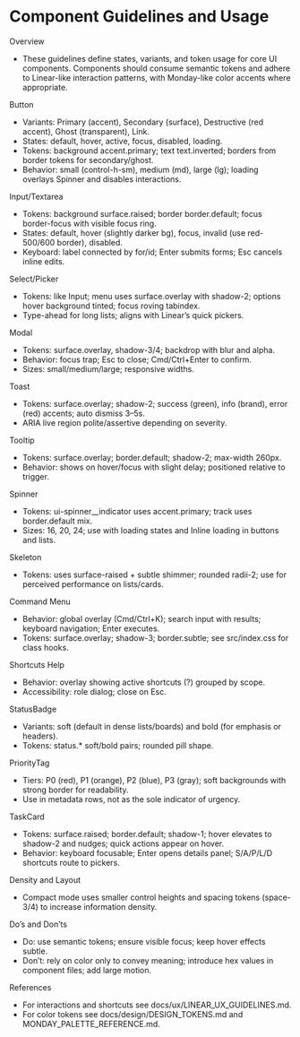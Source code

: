 # Component Guidelines and Usage

Overview
- These guidelines define states, variants, and token usage for core UI components. Components should consume semantic tokens and adhere to Linear-like interaction patterns, with Monday-like color accents where appropriate.

Button
- Variants: Primary (accent), Secondary (surface), Destructive (red accent), Ghost (transparent), Link.
- States: default, hover, active, focus, disabled, loading.
- Tokens: background accent.primary; text text.inverted; borders from border tokens for secondary/ghost.
- Behavior: small (control-h-sm), medium (md), large (lg); loading overlays Spinner and disables interactions.

Input/Textarea
- Tokens: background surface.raised; border border.default; focus border-focus with visible focus ring.
- States: default, hover (slightly darker bg), focus, invalid (use red-500/600 border), disabled.
- Keyboard: label connected by for/id; Enter submits forms; Esc cancels inline edits.

Select/Picker
- Tokens: like Input; menu uses surface.overlay with shadow-2; options hover background tinted; focus roving tabindex.
- Type-ahead for long lists; aligns with Linear’s quick pickers.

Modal
- Tokens: surface.overlay, shadow-3/4; backdrop with blur and alpha.
- Behavior: focus trap; Esc to close; Cmd/Ctrl+Enter to confirm.
- Sizes: small/medium/large; responsive widths.

Toast
- Tokens: surface.overlay; shadow-2; success (green), info (brand), error (red) accents; auto dismiss 3–5s.
- ARIA live region polite/assertive depending on severity.

Tooltip
- Tokens: surface.overlay; border.default; shadow-2; max-width 260px.
- Behavior: shows on hover/focus with slight delay; positioned relative to trigger.

Spinner
- Tokens: ui-spinner__indicator uses accent.primary; track uses border.default mix.
- Sizes: 16, 20, 24; use with loading states and Inline loading in buttons and lists.

Skeleton
- Tokens: uses surface-raised + subtle shimmer; rounded radii-2; use for perceived performance on lists/cards.

Command Menu
- Behavior: global overlay (Cmd/Ctrl+K); search input with results; keyboard navigation; Enter executes.
- Tokens: surface.overlay; shadow-3; border.subtle; see src/index.css for class hooks.

Shortcuts Help
- Behavior: overlay showing active shortcuts (?) grouped by scope.
- Accessibility: role dialog; close on Esc.

StatusBadge
- Variants: soft (default in dense lists/boards) and bold (for emphasis or headers).
- Tokens: status.* soft/bold pairs; rounded pill shape.

PriorityTag
- Tiers: P0 (red), P1 (orange), P2 (blue), P3 (gray); soft backgrounds with strong border for readability.
- Use in metadata rows, not as the sole indicator of urgency.

TaskCard
- Tokens: surface.raised; border.default; shadow-1; hover elevates to shadow-2 and nudges; quick actions appear on hover.
- Behavior: keyboard focusable; Enter opens details panel; S/A/P/L/D shortcuts route to pickers.

Density and Layout
- Compact mode uses smaller control heights and spacing tokens (space-3/4) to increase information density.

Do’s and Don’ts
- Do: use semantic tokens; ensure visible focus; keep hover effects subtle.
- Don’t: rely on color only to convey meaning; introduce hex values in component files; add large motion.

References
- For interactions and shortcuts see docs/ux/LINEAR_UX_GUIDELINES.md.
- For color tokens see docs/design/DESIGN_TOKENS.md and MONDAY_PALETTE_REFERENCE.md.
